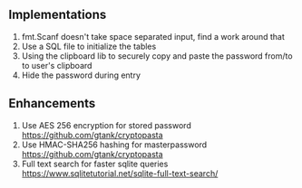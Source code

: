 ## Implementations
1. fmt.Scanf doesn't take space separated input, find a work around that
2. Use a SQL file to initialize the tables
3. Using the clipboard lib to securely copy and paste the password from/to to user's clipboard
4. Hide the password during entry

## Enhancements
1. Use AES 256 encryption for stored password https://github.com/gtank/cryptopasta
1. Use HMAC-SHA256 hashing for masterpassword https://github.com/gtank/cryptopasta
3. Full text search for faster sqlite queries https://www.sqlitetutorial.net/sqlite-full-text-search/